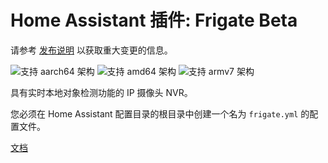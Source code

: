 # Home Assistant 插件: Frigate Beta

请参考 [发布说明](https://github.com/blakeblackshear/frigate/releases) 以获取重大变更的信息。

![支持 aarch64 架构][aarch64-shield] ![支持 amd64 架构][amd64-shield] ![支持 armv7 架构][armv7-shield]

具有实时本地对象检测功能的 IP 摄像头 NVR。

您必须在 Home Assistant 配置目录的根目录中创建一个名为 `frigate.yml` 的配置文件。

[文档](https://docs.frigate.video)

[aarch64-shield]: https://img.shields.io/badge/aarch64-yes-green.svg
[amd64-shield]: https://img.shields.io/badge/amd64-yes-green.svg
[armv7-shield]: https://img.shields.io/badge/armv7-yes-green.svg